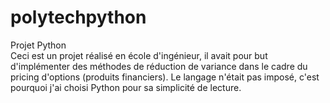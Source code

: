 # polytechpython
Projet Python   
Ceci est un projet réalisé en école d'ingénieur, il avait pour but d'implémenter des méthodes de réduction de variance dans le cadre du pricing d'options (produits financiers).
Le langage n'était pas imposé, c'est pourquoi j'ai choisi Python pour sa simplicité de lecture.
